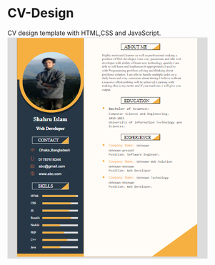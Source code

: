 # CV-Design
CV design template with HTML,CSS and JavaScript.
![alt text](https://github.com/shahru1013/CV-Design/blob/main/CV.PNG)

